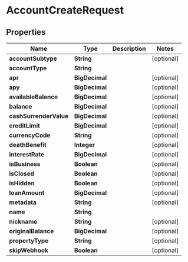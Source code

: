 

# AccountCreateRequest


## Properties

Name | Type | Description | Notes
------------ | ------------- | ------------- | -------------
**accountSubtype** | **String** |  |  [optional]
**accountType** | **String** |  | 
**apr** | **BigDecimal** |  |  [optional]
**apy** | **BigDecimal** |  |  [optional]
**availableBalance** | **BigDecimal** |  |  [optional]
**balance** | **BigDecimal** |  |  [optional]
**cashSurrenderValue** | **BigDecimal** |  |  [optional]
**creditLimit** | **BigDecimal** |  |  [optional]
**currencyCode** | **String** |  |  [optional]
**deathBenefit** | **Integer** |  |  [optional]
**interestRate** | **BigDecimal** |  |  [optional]
**isBusiness** | **Boolean** |  |  [optional]
**isClosed** | **Boolean** |  |  [optional]
**isHidden** | **Boolean** |  |  [optional]
**loanAmount** | **BigDecimal** |  |  [optional]
**metadata** | **String** |  |  [optional]
**name** | **String** |  | 
**nickname** | **String** |  |  [optional]
**originalBalance** | **BigDecimal** |  |  [optional]
**propertyType** | **String** |  |  [optional]
**skipWebhook** | **Boolean** |  |  [optional]



